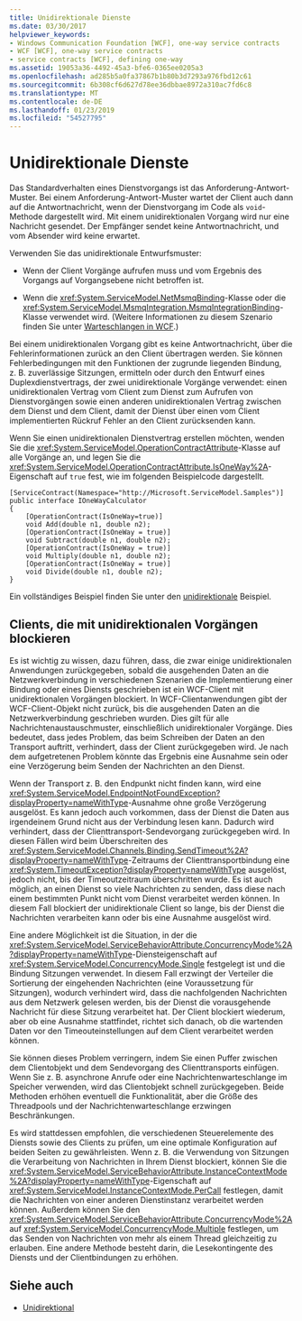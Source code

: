 ```yaml
---
title: Unidirektionale Dienste
ms.date: 03/30/2017
helpviewer_keywords:
- Windows Communication Foundation [WCF], one-way service contracts
- WCF [WCF], one-way service contracts
- service contracts [WCF], defining one-way
ms.assetid: 19053a36-4492-45a3-bfe6-0365ee0205a3
ms.openlocfilehash: ad285b5a0fa37867b1b80b3d7293a976fbd12c61
ms.sourcegitcommit: 6b308cf6d627d78ee36dbbae8972a310ac7fd6c8
ms.translationtype: MT
ms.contentlocale: de-DE
ms.lasthandoff: 01/23/2019
ms.locfileid: "54527795"
---
```

# <a name="one-way-services"></a>Unidirektionale Dienste
Das Standardverhalten eines Dienstvorgangs ist das Anforderung-Antwort-Muster. Bei einem Anforderung-Antwort-Muster wartet der Client auch dann auf die Antwortnachricht, wenn der Dienstvorgang im Code als `void`-Methode dargestellt wird. Mit einem unidirektionalen Vorgang wird nur eine Nachricht gesendet. Der Empfänger sendet keine Antwortnachricht, und vom Absender wird keine erwartet.  
  
 Verwenden Sie das unidirektionale Entwurfsmuster:  
  
-   Wenn der Client Vorgänge aufrufen muss und vom Ergebnis des Vorgangs auf Vorgangsebene nicht betroffen ist.  
  
-   Wenn die <xref:System.ServiceModel.NetMsmqBinding>-Klasse oder die <xref:System.ServiceModel.MsmqIntegration.MsmqIntegrationBinding>-Klasse verwendet wird. (Weitere Informationen zu diesem Szenario finden Sie unter [Warteschlangen in WCF](../../../../docs/framework/wcf/feature-details/queues-in-wcf.md).)  
  
 Bei einem unidirektionalen Vorgang gibt es keine Antwortnachricht, über die Fehlerinformationen zurück an den Client übertragen werden. Sie können Fehlerbedingungen mit den Funktionen der zugrunde liegenden Bindung, z.&#160;B. zuverlässige Sitzungen, ermitteln oder durch den Entwurf eines Duplexdienstvertrags, der zwei unidirektionale Vorgänge verwendet: einen unidirektionalen Vertrag vom Client zum Dienst zum Aufrufen von Dienstvorgängen sowie einen anderen unidirektionalen Vertrag zwischen dem Dienst und dem Client, damit der Dienst über einen vom Client implementierten Rückruf Fehler an den Client zurücksenden kann.  
  
 Wenn Sie einen unidirektionalen Dienstvertrag erstellen möchten, wenden Sie die <xref:System.ServiceModel.OperationContractAttribute>-Klasse auf alle Vorgänge an, und legen Sie die <xref:System.ServiceModel.OperationContractAttribute.IsOneWay%2A>-Eigenschaft auf `true` fest, wie im folgenden Beispielcode dargestellt.  
  
```  
[ServiceContract(Namespace="http://Microsoft.ServiceModel.Samples")]  
public interface IOneWayCalculator  
{  
    [OperationContract(IsOneWay=true)]  
    void Add(double n1, double n2);  
    [OperationContract(IsOneWay = true)]  
    void Subtract(double n1, double n2);  
    [OperationContract(IsOneWay = true)]  
    void Multiply(double n1, double n2);  
    [OperationContract(IsOneWay = true)]  
    void Divide(double n1, double n2);  
}  
```  
  
 Ein vollständiges Beispiel finden Sie unter den [unidirektionale](../../../../docs/framework/wcf/samples/one-way.md) Beispiel.  
  
## <a name="clients-blocking-with-one-way-operations"></a>Clients, die mit unidirektionalen Vorgängen blockieren  
 Es ist wichtig zu wissen, dazu führen, dass, die zwar einige unidirektionalen Anwendungen zurückgegeben, sobald die ausgehenden Daten an die Netzwerkverbindung in verschiedenen Szenarien die Implementierung einer Bindung oder eines Diensts geschrieben ist ein WCF-Client mit unidirektionalen Vorgängen blockiert. In WCF-Clientanwendungen gibt der WCF-Client-Objekt nicht zurück, bis die ausgehenden Daten an die Netzwerkverbindung geschrieben wurden. Dies gilt für alle Nachrichtenaustauschmuster, einschließlich unidirektionaler Vorgänge. Dies bedeutet, dass jedes Problem, das beim Schreiben der Daten an den Transport auftritt, verhindert, dass der Client zurückgegeben wird. Je nach dem aufgetretenen Problem könnte das Ergebnis eine Ausnahme sein oder eine Verzögerung beim Senden der Nachrichten an den Dienst.  
  
 Wenn der Transport z.&#160;B. den Endpunkt nicht finden kann, wird eine <xref:System.ServiceModel.EndpointNotFoundException?displayProperty=nameWithType>-Ausnahme ohne große Verzögerung ausgelöst. Es kann jedoch auch vorkommen, dass der Dienst die Daten aus irgendeinem Grund nicht aus der Verbindung lesen kann. Dadurch wird verhindert, dass der Clienttransport-Sendevorgang zurückgegeben wird. In diesen Fällen wird beim Überschreiten des <xref:System.ServiceModel.Channels.Binding.SendTimeout%2A?displayProperty=nameWithType>-Zeitraums der Clienttransportbindung eine <xref:System.TimeoutException?displayProperty=nameWithType> ausgelöst, jedoch nicht, bis der Timeoutzeitraum überschritten wurde. Es ist auch möglich, an einen Dienst so viele Nachrichten zu senden, dass diese nach einem bestimmten Punkt nicht vom Dienst verarbeitet werden können. In diesem Fall blockiert der unidirektionale Client so lange, bis der Dienst die Nachrichten verarbeiten kann oder bis eine Ausnahme ausgelöst wird.  
  
 Eine andere Möglichkeit ist die Situation, in der die <xref:System.ServiceModel.ServiceBehaviorAttribute.ConcurrencyMode%2A?displayProperty=nameWithType>-Diensteigenschaft auf <xref:System.ServiceModel.ConcurrencyMode.Single> festgelegt ist und die Bindung Sitzungen verwendet. In diesem Fall erzwingt der Verteiler die Sortierung der eingehenden Nachrichten (eine Voraussetzung für Sitzungen), wodurch verhindert wird, dass die nachfolgenden Nachrichten aus dem Netzwerk gelesen werden, bis der Dienst die vorausgehende Nachricht für diese Sitzung verarbeitet hat. Der Client blockiert wiederum, aber ob eine Ausnahme stattfindet, richtet sich danach, ob die wartenden Daten vor den Timeouteinstellungen auf dem Client verarbeitet werden können.  
  
 Sie können dieses Problem verringern, indem Sie einen Puffer zwischen dem Clientobjekt und dem Sendevorgang des Clienttransports einfügen. Wenn Sie z.&#160;B. asynchrone Anrufe oder eine Nachrichtenwarteschlange im Speicher verwenden, wird das Clientobjekt schnell zurückgegeben. Beide Methoden erhöhen eventuell die Funktionalität, aber die Größe des Threadpools und der Nachrichtenwarteschlange erzwingen Beschränkungen.  
  
 Es wird stattdessen empfohlen, die verschiedenen Steuerelemente des Diensts sowie des Clients zu prüfen, um eine optimale Konfiguration auf beiden Seiten zu gewährleisten. Wenn z.&#160;B. die Verwendung von Sitzungen die Verarbeitung von Nachrichten in Ihrem Dienst blockiert, können Sie die <xref:System.ServiceModel.ServiceBehaviorAttribute.InstanceContextMode%2A?displayProperty=nameWithType>-Eigenschaft auf <xref:System.ServiceModel.InstanceContextMode.PerCall> festlegen, damit die Nachrichten von einer anderen Dienstinstanz verarbeitet werden können. Außerdem können Sie den <xref:System.ServiceModel.ServiceBehaviorAttribute.ConcurrencyMode%2A> auf <xref:System.ServiceModel.ConcurrencyMode.Multiple> festlegen, um das Senden von Nachrichten von mehr als einem Thread gleichzeitig zu erlauben. Eine andere Methode besteht darin, die Lesekontingente des Diensts und der Clientbindungen zu erhöhen.  
  
## <a name="see-also"></a>Siehe auch
- [Unidirektional](../../../../docs/framework/wcf/samples/one-way.md)
